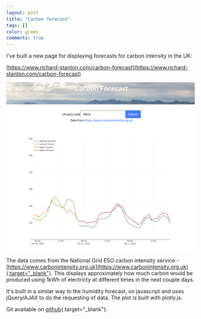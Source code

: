 ```yaml
---
layout: post
title: "Carbon forecast"
tags: []
color: green
comments: true
---
```


I've built a new page for displaying forecasts for carbon intensity in the UK:

[https://www.richard-stanton.com/carbon-forecast](https://www.richard-stanton.com/carbon-forecast)

![png](/assets/img/posts/carbon_forecast.png)

The data comes from the National Grid ESO carbon intensity service - [https://www.carbonintensity.org.uk](https://www.carbonintensity.org.uk){:target="_blank"}.
This displays approximately how much carbon would be produced using 1kWh of electricty at different times in the next couple days.

It's built in a similar way to the humidity forecast, on javascript and uses jQuery/AJAX to do the requesting of data.
The plot is built with plotly.js.

Git available on [github](https://github.com/stanton119/carbon-intensity){:target="_blank"}.
